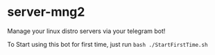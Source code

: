 # server-mng2
Manage your linux distro servers via your telegram bot!

To Start using this bot for first time, just run `bash ./StartFirstTime.sh`